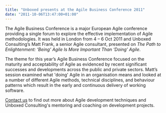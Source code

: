 ```yaml
---
title: "Unboxed presents at the Agile Business Conference 2011"
date: "2011-10-06T13:47:00+01:00"
---
```


<p class="p1">The Agile Business Conference is a major European Agile conference providing a single forum to explore the effective implementation of Agile methodologies. It was held in London from 4 &ndash; 6 Oct 2011 and Unboxed Consulting&rsquo;s Matt Frank, a senior Agile consultant, presented on&nbsp;<em>The Path to Enlightenment: &lsquo;Being&rsquo; Agile Is More Important Than &lsquo;Doing&rsquo; Agile</em>.</p>

<p>The theme for this year&rsquo;s Agile Business Conference focused on the maturity and acceptability of Agile as evidenced by recent significant successes and developments across the public and private sectors. Matt&rsquo;s session&nbsp;examined what &#39;doing&#39; Agile in an organisation means and&nbsp;looked at a number of different Agile methods, technical disciplines, and behaviour patterns which result in the early and continuous delivery of working software.</p>

<p><a href="/contact">Contact us</a> to find out more about Agile development techniques and Unboxed Consulting&#39;s mentoring and coaching on development projects.</p>
